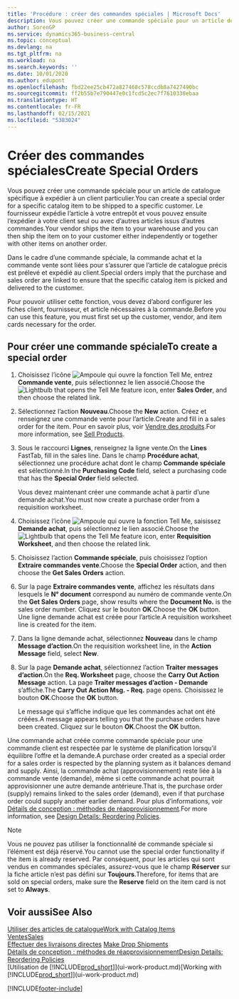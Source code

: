 ```yaml
---
title: 'Procédure : créer des commandes spéciales | Microsoft Docs'
description: Vous pouvez créer une commande spéciale pour un article de catalogue spécifique à expédier à un client particulier. Le fournisseur expédie l’article à votre entrepôt et vous pouvez ensuite l’expédier à votre client seul ou avec d’autres articles issus d’autres commandes.
author: SorenGP
ms.service: dynamics365-business-central
ms.topic: conceptual
ms.devlang: na
ms.tgt_pltfrm: na
ms.workload: na
ms.search.keywords: ''
ms.date: 10/01/2020
ms.author: edupont
ms.openlocfilehash: fbd22ee25cb472a827468c578ccdb8a7427490bc
ms.sourcegitcommit: ff2b55b7e790447e0c1fcd5c2ec7f7610338ebaa
ms.translationtype: HT
ms.contentlocale: fr-FR
ms.lasthandoff: 02/15/2021
ms.locfileid: "5383024"
---
```

# <a name="create-special-orders"></a><span data-ttu-id="53f94-104">Créer des commandes spéciales</span><span class="sxs-lookup"><span data-stu-id="53f94-104">Create Special Orders</span></span>
<span data-ttu-id="53f94-105">Vous pouvez créer une commande spéciale pour un article de catalogue spécifique à expédier à un client particulier.</span><span class="sxs-lookup"><span data-stu-id="53f94-105">You can create a special order for a specific catalog item to be shipped to a specific customer.</span></span> <span data-ttu-id="53f94-106">Le fournisseur expédie l’article à votre entrepôt et vous pouvez ensuite l’expédier à votre client seul ou avec d’autres articles issus d’autres commandes.</span><span class="sxs-lookup"><span data-stu-id="53f94-106">Your vendor ships the item to your warehouse and you can then ship the item on to your customer either independently or together with other items on another order.</span></span>  

<span data-ttu-id="53f94-107">Dans le cadre d’une commande spéciale, la commande achat et la commande vente sont liées pour s’assurer que l’article de catalogue précis est prélevé et expédié au client.</span><span class="sxs-lookup"><span data-stu-id="53f94-107">Special orders imply that the purchase and sales order are linked to ensure that the specific catalog item is picked and delivered to the customer.</span></span>  

<span data-ttu-id="53f94-108">Pour pouvoir utiliser cette fonction, vous devez d’abord configurer les fiches client, fournisseur, et article nécessaires à la commande.</span><span class="sxs-lookup"><span data-stu-id="53f94-108">Before you can use this feature, you must first set up the customer, vendor, and item cards necessary for the order.</span></span>  

## <a name="to-create-a-special-order"></a><span data-ttu-id="53f94-109">Pour créer une commande spéciale</span><span class="sxs-lookup"><span data-stu-id="53f94-109">To create a special order</span></span>  
1.  <span data-ttu-id="53f94-110">Choisissez l’icône ![Ampoule qui ouvre la fonction Tell Me](media/ui-search/search_small.png "Dites-moi ce que vous voulez faire"), entrez **Commande vente**, puis sélectionnez le lien associé.</span><span class="sxs-lookup"><span data-stu-id="53f94-110">Choose the ![Lightbulb that opens the Tell Me feature](media/ui-search/search_small.png "Tell me what you want to do") icon, enter **Sales Order**, and then choose the related link.</span></span>  
2. <span data-ttu-id="53f94-111">Sélectionnez l’action **Nouveau**.</span><span class="sxs-lookup"><span data-stu-id="53f94-111">Choose the **New** action.</span></span> <span data-ttu-id="53f94-112">Créez et renseignez une commande vente pour l’article.</span><span class="sxs-lookup"><span data-stu-id="53f94-112">Create and fill in a  sales order for the item.</span></span> <span data-ttu-id="53f94-113">Pour en savoir plus, voir [Vendre des produits](sales-how-sell-products.md).</span><span class="sxs-lookup"><span data-stu-id="53f94-113">For more information, see [Sell Products](sales-how-sell-products.md).</span></span>
3.  <span data-ttu-id="53f94-114">Sous le raccourci **Lignes**, renseignez la ligne vente.</span><span class="sxs-lookup"><span data-stu-id="53f94-114">On the **Lines** FastTab, fill in the sales line.</span></span> <span data-ttu-id="53f94-115">Dans le champ **Procédure achat**, sélectionnez une procédure achat dont le champ **Commande spéciale** est sélectionné.</span><span class="sxs-lookup"><span data-stu-id="53f94-115">In the **Purchasing Code** field, select a purchasing code that has the **Special Order** field selected.</span></span>

    <span data-ttu-id="53f94-116">Vous devez maintenant créer une commande achat à partir d’une demande achat.</span><span class="sxs-lookup"><span data-stu-id="53f94-116">You must now create a purchase order from a requisition worksheet.</span></span>  
4. <span data-ttu-id="53f94-117">Choisissez l’icône ![Ampoule qui ouvre la fonction Tell Me](media/ui-search/search_small.png "Dites-moi ce que vous voulez faire"), saisissez **Demande achat**, puis sélectionnez le lien associé.</span><span class="sxs-lookup"><span data-stu-id="53f94-117">Choose the ![Lightbulb that opens the Tell Me feature](media/ui-search/search_small.png "Tell me what you want to do") icon, enter **Requisition Worksheet**, and then choose the related link.</span></span>  
5. <span data-ttu-id="53f94-118">Choisissez l’action **Commande spéciale**, puis choisissez l’option **Extraire commandes vente**.</span><span class="sxs-lookup"><span data-stu-id="53f94-118">Choose the **Special Order** action, and then choose the **Get Sales Orders** action.</span></span>  
6.  <span data-ttu-id="53f94-119">Sur la page **Extraire commandes vente**, affichez les résultats dans lesquels le **N° document** correspond au numéro de commande vente.</span><span class="sxs-lookup"><span data-stu-id="53f94-119">On the **Get Sales Orders** page, show results where the **Document No.** is the sales order number.</span></span> <span data-ttu-id="53f94-120">Cliquez sur le bouton **OK**.</span><span class="sxs-lookup"><span data-stu-id="53f94-120">Choose the **OK** button.</span></span> <span data-ttu-id="53f94-121">Une ligne demande achat est créée pour l’article.</span><span class="sxs-lookup"><span data-stu-id="53f94-121">A requisition worksheet line is created for the item.</span></span>  
7.  <span data-ttu-id="53f94-122">Dans la ligne demande achat, sélectionnez **Nouveau** dans le champ **Message d’action**.</span><span class="sxs-lookup"><span data-stu-id="53f94-122">On the requisition worksheet line, in the **Action Message** field, select **New**.</span></span>  
8.  <span data-ttu-id="53f94-123">Sur la page **Demande achat**, sélectionnez l’action **Traiter messages d’action**.</span><span class="sxs-lookup"><span data-stu-id="53f94-123">On the **Req. Worksheet** page, choose the **Carry Out Action Message** action.</span></span> <span data-ttu-id="53f94-124">La page **Traiter messages d’action - Demande** s’affiche.</span><span class="sxs-lookup"><span data-stu-id="53f94-124">The **Carry Out Action Msg. - Req.** page opens.</span></span> <span data-ttu-id="53f94-125">Choisissez le bouton **OK**.</span><span class="sxs-lookup"><span data-stu-id="53f94-125">Choose the **OK** button.</span></span>  

    <span data-ttu-id="53f94-126">Le message qui s’affiche indique que les commandes achat ont été créées.</span><span class="sxs-lookup"><span data-stu-id="53f94-126">A message appears telling you that the purchase orders have been created.</span></span> <span data-ttu-id="53f94-127">Cliquez sur le bouton **OK**.</span><span class="sxs-lookup"><span data-stu-id="53f94-127">Choost the **OK** button.</span></span>  

<span data-ttu-id="53f94-128">Une commande achat créée comme commande spéciale pour une commande client est respectée par le système de planification lorsqu’il équilibre l’offre et la demande.</span><span class="sxs-lookup"><span data-stu-id="53f94-128">A purchase order created as a special order for a sales order is respected by the planning system as it balances demand and supply.</span></span> <span data-ttu-id="53f94-129">Ainsi, la commande achat (approvisionnement) reste liée à la commande vente (demande), même si cette commande achat pourrait approvisionner une autre demande antérieure.</span><span class="sxs-lookup"><span data-stu-id="53f94-129">That is, the purchase order (supply) remains linked to the sales order (demand), even if that purchase order could supply another earlier demand.</span></span> <span data-ttu-id="53f94-130">Pour plus d’informations, voir [Détails de conception : méthodes de réapprovisionnement](design-details-reservation-order-tracking-and-action-messaging.md).</span><span class="sxs-lookup"><span data-stu-id="53f94-130">For more information, see [Design Details: Reordering Policies](design-details-reservation-order-tracking-and-action-messaging.md).</span></span>  

> [!NOTE]  
>  <span data-ttu-id="53f94-131">Vous ne pouvez pas utiliser la fonctionnalité de commande spéciale si l’élément est déjà réservé.</span><span class="sxs-lookup"><span data-stu-id="53f94-131">You cannot use the special order functionality if the item is already reserved.</span></span> <span data-ttu-id="53f94-132">Par conséquent, pour les articles qui sont vendus en commandes spéciales, assurez\-vous que le champ **Réserver** sur la fiche article n’est pas défini sur **Toujours**.</span><span class="sxs-lookup"><span data-stu-id="53f94-132">Therefore, for items that are sold on special orders, make sure the **Reserve** field on the item card is not set to **Always**.</span></span>  

## <a name="see-also"></a><span data-ttu-id="53f94-133">Voir aussi</span><span class="sxs-lookup"><span data-stu-id="53f94-133">See Also</span></span>  
[<span data-ttu-id="53f94-134">Utiliser des articles de catalogue</span><span class="sxs-lookup"><span data-stu-id="53f94-134">Work with Catalog Items</span></span>](inventory-how-work-nonstock-items.md)  
[<span data-ttu-id="53f94-135">Ventes</span><span class="sxs-lookup"><span data-stu-id="53f94-135">Sales</span></span>](sales-manage-sales.md)  
<span data-ttu-id="53f94-136">[Effectuer des livraisons directes](sales-how-drop-shipment.md) </span><span class="sxs-lookup"><span data-stu-id="53f94-136">[Make Drop Shipments](sales-how-drop-shipment.md) </span></span>  
[<span data-ttu-id="53f94-137">Détails de conception : méthodes de réapprovisionnement</span><span class="sxs-lookup"><span data-stu-id="53f94-137">Design Details: Reordering Policies</span></span>](design-details-reservation-order-tracking-and-action-messaging.md)  
<span data-ttu-id="53f94-138">[Utilisation de [!INCLUDE[prod_short](includes/prod_short.md)]](ui-work-product.md)</span><span class="sxs-lookup"><span data-stu-id="53f94-138">[Working with [!INCLUDE[prod_short](includes/prod_short.md)]](ui-work-product.md)</span></span>


[!INCLUDE[footer-include](includes/footer-banner.md)]